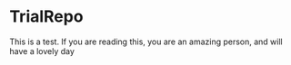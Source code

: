 # TrialRepo
This is a test. If you are reading this, you are an amazing person, and will have a lovely day 
